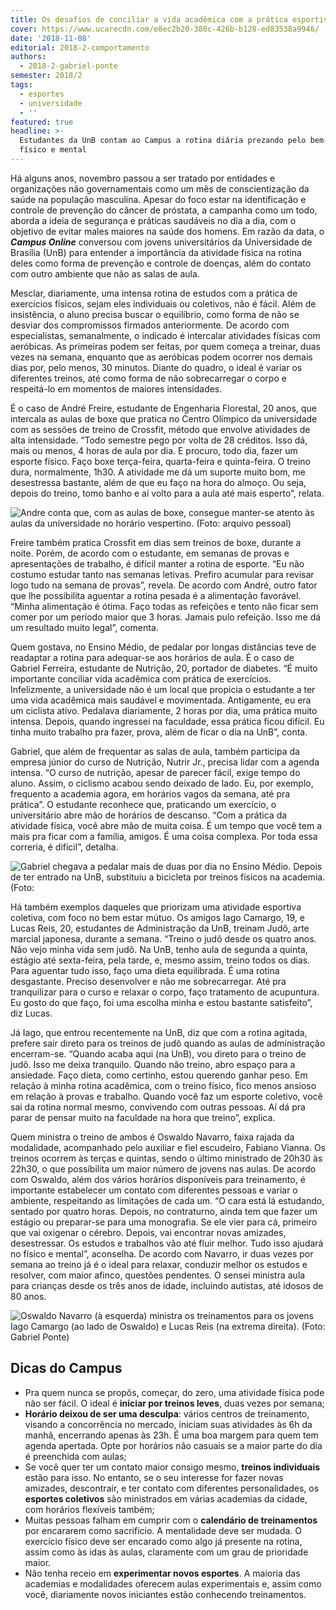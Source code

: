 ```yaml
---
title: Os desafios de conciliar a vida acadêmica com a prática esportiva
cover: https://www.ucarecdn.com/e8ec2b20-380c-426b-b128-ed83538a9946/
date: '2018-11-08'
editorial: 2018-2-comportamento
authors:
  - 2018-2-gabriel-ponte
semester: 2018/2
tags:
  - esportes
  - universidade
  - ''
featured: true
headline: >-
  Estudantes da UnB contam ao Campus a rotina diária prezando pelo bem-estar
  físico e mental
---
```

Há alguns anos, novembro passou a ser tratado por entidades e organizações não governamentais como um mês de conscientização da saúde na população masculina. Apesar do foco estar na identificação e controle de prevenção do câncer de próstata, a campanha como um todo, aborda a ideia de segurança e práticas saudáveis no dia a dia, com o objetivo de evitar males maiores na saúde dos homens. Em razão da data, o **_Campus Online_** conversou com jovens universitários da Universidade de Brasília (UnB) para entender a importância da atividade física na rotina deles como forma de prevenção e controle de doenças, além do contato com outro ambiente que não as salas de aula.

Mesclar, diariamente, uma intensa rotina de estudos com a prática de exercícios físicos, sejam eles individuais ou coletivos, não é fácil. Além de insistência, o aluno precisa buscar o equilíbrio, como forma de não se desviar dos compromissos firmados anteriormente. De acordo com especialistas, semanalmente, o indicado é intercalar atividades físicas com aeróbicas. As primeiras podem ser feitas, por quem começa a treinar, duas vezes na semana, enquanto que as aeróbicas podem ocorrer nos demais dias por, pelo menos, 30 minutos. Diante do quadro, o ideal é variar os diferentes treinos, até como forma de não sobrecarregar o corpo e respeitá-lo em momentos de maiores intensidades.

É o caso de André Freire, estudante de Engenharia Florestal, 20 anos, que intercala as aulas de boxe que pratica no Centro Olímpico da universidade com as sessões de treino de Crossfit, método que envolve atividades de alta intensidade. “Todo semestre pego por volta de 28 créditos. Isso dá, mais ou menos, 4 horas de aula por dia. E procuro, todo dia, fazer um esporte físico. Faço boxe terça-feira, quarta-feira e quinta-feira. O treino dura, normalmente, 1h30. A atividade me dá um suporte muito bom, me desestressa bastante, além de que eu faço na hora do almoço. Ou seja, depois do treino, tomo banho e aí volto para a aula até mais esperto”, relata.

![Andre conta que, com as aulas de boxe, consegue manter-se atento às aulas da universidade no horário vespertino. (Foto: arquivo pessoal)](https://www.ucarecdn.com/6b4736d4-32d6-4386-a462-c60b148c18fd/)

Freire também pratica Crossfit em dias sem treinos de boxe, durante a noite. Porém, de acordo com o estudante, em semanas de provas e apresentações de trabalho, é difícil manter a rotina de esporte. “Eu não costumo estudar tanto nas semanas letivas. Prefiro acumular para revisar logo tudo na semana de provas”, revela. De acordo com André, outro fator que lhe possibilita aguentar a rotina pesada é a alimentação favorável. “Minha alimentação é ótima. Faço todas as refeições e tento não ficar sem comer por um período maior que 3 horas. Jamais pulo refeição. Isso me dá um resultado muito legal”, comenta.

Quem gostava, no Ensino Médio, de pedalar por longas distâncias teve de readaptar a rotina para adequar-se aos horários de aula. É o caso de Gabriel Ferreira, estudante de Nutrição, 20, portador de diabetes. “É muito importante conciliar vida acadêmica com prática de exercícios. Infelizmente, a universidade não é um local que propicia o estudante a ter uma vida acadêmica mais saudável e movimentada. Antigamente, eu era um ciclista ativo. Pedalava diariamente, 2 horas por dia, uma prática muito intensa. Depois, quando ingressei na faculdade, essa prática ficou difícil. Eu tinha muito trabalho pra fazer, prova, além de ficar o dia na UnB”, conta.

Gabriel, que além de frequentar as salas de aula, também participa da empresa júnior do curso de Nutrição, Nutrir Jr., precisa lidar com a agenda intensa. “O curso de nutrição, apesar de parecer fácil, exige tempo do aluno. Assim, o ciclismo acabou sendo deixado de lado. Eu, por exemplo, frequento a academia agora, em horários vagos da semana, até pra prática”. O estudante reconhece que, praticando um exercício, o universitário abre mão de horários de descanso. “Com a prática da atividade física, você abre mão de muita coisa. É um tempo que você tem a mais pra ficar com a família, amigos. É uma coisa complexa. Por toda essa correria, é difícil”, detalha.

![Gabriel chegava a pedalar mais de duas por dia no Ensino Médio. Depois de ter entrado na UnB, substituiu a bicicleta por treinos físicos na academia. (Foto:](https://www.ucarecdn.com/71a6bb26-c3df-4d21-9fed-8e26f245a803/)

Há também exemplos daqueles que priorizam uma atividade esportiva coletiva, com foco no bem estar mútuo. Os amigos Iago Camargo, 19, e Lucas Reis, 20, estudantes de Administração da UnB, treinam Judô, arte marcial japonesa, durante a semana. “Treino o judô desde os quatro anos. Não vejo minha vida sem judô. Na UnB, tenho aula de segunda a quinta, estágio até sexta-feira, pela tarde, e, mesmo assim, treino todos os dias. Para aguentar tudo isso, faço uma dieta equilibrada. É uma rotina desgastante. Preciso desenvolver e não me sobrecarregar. Até pra tranquilizar para o curso e relaxar o corpo, faço tratamento de acupuntura. Eu gosto do que faço, foi uma escolha minha e estou bastante satisfeito”, diz Lucas.

Já Iago, que entrou recentemente na UnB, diz que com a rotina agitada, prefere sair direto para os treinos de judô quando as aulas de administração encerram-se. “Quando acaba aqui (na UnB), vou direto para o treino de judô. Isso me deixa tranquilo. Quando não treino, abro espaço para a ansiedade. Faço dieta, como certinho, estou querendo ganhar peso. Em relação à minha rotina acadêmica, com o treino físico, fico menos ansioso em relação à provas e trabalho. Quando você faz um esporte coletivo, você sai da rotina normal mesmo, convivendo com outras pessoas. Aí dá pra parar de pensar muito na faculdade na hora que treino”, explica.

Quem ministra o treino de ambos é Oswaldo Navarro, faixa rajada da modalidade, acompanhado pelo auxiliar e fiel escudeiro, Fabiano Vianna. Os treinos ocorrem às terças e quintas, sendo o último ministrado de 20h30 às 22h30, o que possibilita um maior número de jovens nas aulas. De acordo com Oswaldo, além dos vários horários disponíveis para treinamento, é importante estabelecer um contato com diferentes pessoas e variar o ambiente, respeitando as limitações de cada um. “O cara está lá estudando, sentado por quatro horas. Depois, no contraturno, ainda tem que fazer um estágio ou preparar-se para uma monografia. Se ele vier para cá, primeiro que vai oxigenar o cérebro. Depois, vai encontrar novas amizades, desestressar. Os estudos e trabalhos vão até fluir melhor. Tudo isso ajudará no físico e mental”, aconselha. De acordo com Navarro, ir duas vezes por semana ao treino já é o ideal para relaxar, conduzir melhor os estudos e resolver, com maior afinco, questões pendentes. O sensei ministra aula para crianças desde os três anos de idade, incluindo autistas, até idosos de 80 anos.

![Oswaldo Navarro (à esquerda) ministra os treinamentos para os jovens Iago Camargo (ao lado de Oswaldo) e Lucas Reis (na extrema direita). (Foto: Gabriel Ponte)](https://www.ucarecdn.com/9649fc54-43ad-4113-8ef1-8eae34d20820/)

## Dicas do Campus

* Pra quem nunca se propôs, começar, do zero, uma atividade física pode não ser fácil. O ideal é **iniciar por treinos leves**, duas vezes por semana;
* **Horário deixou de ser uma desculpa**: vários centros de treinamento, visando a concorrência no mercado, iniciam suas atividades às 6h da manhã, encerrando apenas às 23h. É uma boa margem para quem tem agenda apertada. Opte por horários não casuais se a maior parte do dia é preenchida com aulas;
* Se você quer ter um contato maior consigo mesmo, **treinos individuais** estão para isso. No entanto, se o seu interesse for fazer novas amizades, descontrair, e ter contato com diferentes personalidades, os **esportes coletivos** são ministrados em várias academias da cidade, com horários flexíveis também;
* Muitas pessoas falham em cumprir com o **calendário de treinamentos** por encararem como sacrifício. A mentalidade deve ser mudada. O exercício físico deve ser encarado como algo já presente na rotina, assim como às idas às aulas, claramente com um grau de prioridade maior.
* Não tenha receio em **experimentar novos esportes**. A maioria das academias e modalidades oferecem aulas experimentais e, assim como você, diariamente novos iniciantes estão conhecendo treinamentos.
